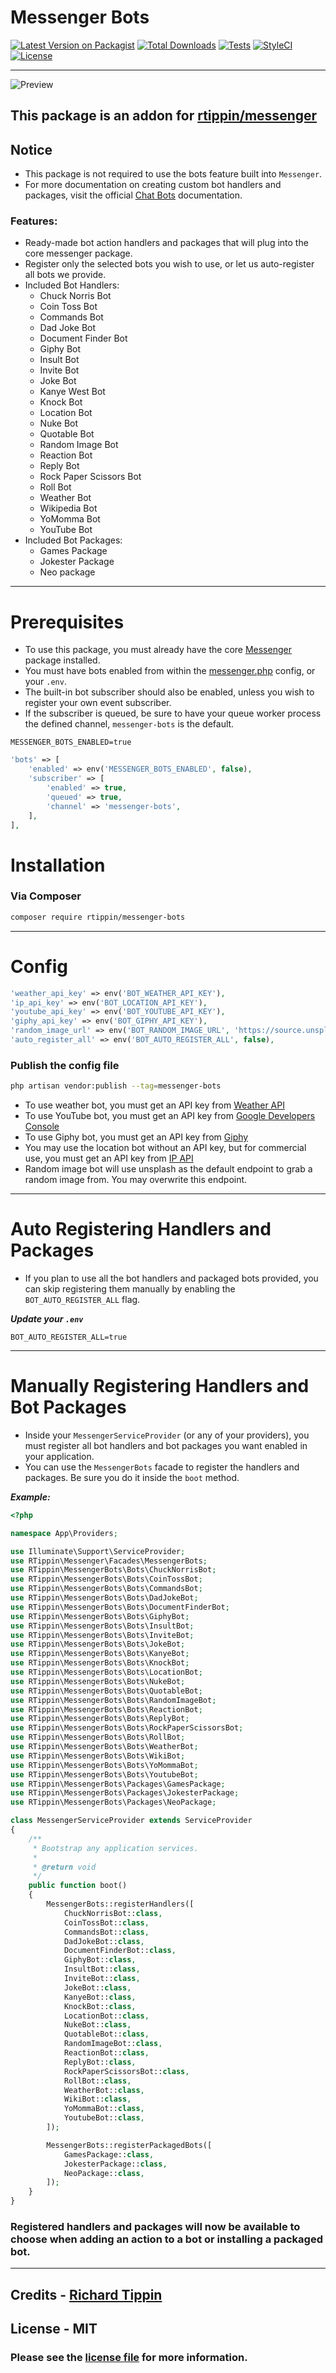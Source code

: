 # Messenger Bots

[![Latest Version on Packagist][ico-version]][link-packagist]
[![Total Downloads][ico-downloads]][link-downloads]
[![Tests][ico-test]][link-test]
[![StyleCI][ico-styleci]][link-styleci]
[![License][ico-license]][link-license]

---

![Preview](https://raw.githubusercontent.com/RTippin/messenger-demo/master/public/examples/image2.png)

## This package is an addon for [rtippin/messenger][link-messenger]

## Notice
- This package is not required to use the bots feature built into `Messenger`.
- For more documentation on creating custom bot handlers and packages, visit the official [Chat Bots][link-bots-docs] documentation.

### Features:
- Ready-made bot action handlers and packages that will plug into the core messenger package.
- Register only the selected bots you wish to use, or let us auto-register all bots we provide.
- Included Bot Handlers:
  - Chuck Norris Bot
  - Coin Toss Bot
  - Commands Bot
  - Dad Joke Bot
  - Document Finder Bot
  - Giphy Bot
  - Insult Bot
  - Invite Bot
  - Joke Bot
  - Kanye West Bot
  - Knock Bot
  - Location Bot
  - Nuke Bot
  - Quotable Bot
  - Random Image Bot
  - Reaction Bot
  - Reply Bot
  - Rock Paper Scissors Bot
  - Roll Bot
  - Weather Bot
  - Wikipedia Bot
  - YoMomma Bot
  - YouTube Bot
- Included Bot Packages:
  - Games Package
  - Jokester Package
  - Neo package

---

# Prerequisites
- To use this package, you must already have the core [Messenger][link-messenger] package installed.
- You must have bots enabled from within the [messenger.php][link-messenger-config] config, or your `.env`.
- The built-in bot subscriber should also be enabled, unless you wish to register your own event subscriber.
- If the subscriber is queued, be sure to have your queue worker process the defined channel, `messenger-bots` is the default.

```dotenv
MESSENGER_BOTS_ENABLED=true
```
```php
'bots' => [
    'enabled' => env('MESSENGER_BOTS_ENABLED', false),
    'subscriber' => [
        'enabled' => true,
        'queued' => true,
        'channel' => 'messenger-bots',
    ],
],
```

# Installation

### Via Composer

```bash
composer require rtippin/messenger-bots
```

---

# Config

```php
'weather_api_key' => env('BOT_WEATHER_API_KEY'),
'ip_api_key' => env('BOT_LOCATION_API_KEY'),
'youtube_api_key' => env('BOT_YOUTUBE_API_KEY'),
'giphy_api_key' => env('BOT_GIPHY_API_KEY'),
'random_image_url' => env('BOT_RANDOM_IMAGE_URL', 'https://source.unsplash.com/random'),
'auto_register_all' => env('BOT_AUTO_REGISTER_ALL', false),
```

### Publish the config file

```bash
php artisan vendor:publish --tag=messenger-bots
```

- To use weather bot, you must get an API key from [Weather API][link-weather-api]
- To use YouTube bot, you must get an API key from [Google Developers Console][link-google-api]
- To use Giphy bot, you must get an API key from [Giphy][link-giphy-api]
- You may use the location bot without an API key, but for commercial use, you must get an API key from [IP API][link-ip-api]
- Random image bot will use unsplash as the default endpoint to grab a random image from. You may overwrite this endpoint.

---

# Auto Registering Handlers and Packages
- If you plan to use all the bot handlers and packaged bots provided, you can skip registering them manually by enabling the `BOT_AUTO_REGISTER_ALL` flag.

***Update your `.env`***

```dotenv
BOT_AUTO_REGISTER_ALL=true
```

---

# Manually Registering Handlers and Bot Packages
- Inside your `MessengerServiceProvider` (or any of your providers), you must register all bot handlers and bot packages you want enabled in your application.
- You can use the `MessengerBots` facade to register the handlers and packages. Be sure you do it inside the `boot` method.

***Example:***

```php
<?php

namespace App\Providers;

use Illuminate\Support\ServiceProvider;
use RTippin\Messenger\Facades\MessengerBots;
use RTippin\MessengerBots\Bots\ChuckNorrisBot;
use RTippin\MessengerBots\Bots\CoinTossBot;
use RTippin\MessengerBots\Bots\CommandsBot;
use RTippin\MessengerBots\Bots\DadJokeBot;
use RTippin\MessengerBots\Bots\DocumentFinderBot;
use RTippin\MessengerBots\Bots\GiphyBot;
use RTippin\MessengerBots\Bots\InsultBot;
use RTippin\MessengerBots\Bots\InviteBot;
use RTippin\MessengerBots\Bots\JokeBot;
use RTippin\MessengerBots\Bots\KanyeBot;
use RTippin\MessengerBots\Bots\KnockBot;
use RTippin\MessengerBots\Bots\LocationBot;
use RTippin\MessengerBots\Bots\NukeBot;
use RTippin\MessengerBots\Bots\QuotableBot;
use RTippin\MessengerBots\Bots\RandomImageBot;
use RTippin\MessengerBots\Bots\ReactionBot;
use RTippin\MessengerBots\Bots\ReplyBot;
use RTippin\MessengerBots\Bots\RockPaperScissorsBot;
use RTippin\MessengerBots\Bots\RollBot;
use RTippin\MessengerBots\Bots\WeatherBot;
use RTippin\MessengerBots\Bots\WikiBot;
use RTippin\MessengerBots\Bots\YoMommaBot;
use RTippin\MessengerBots\Bots\YoutubeBot;
use RTippin\MessengerBots\Packages\GamesPackage;
use RTippin\MessengerBots\Packages\JokesterPackage;
use RTippin\MessengerBots\Packages\NeoPackage;

class MessengerServiceProvider extends ServiceProvider
{
    /**
     * Bootstrap any application services.
     *
     * @return void
     */
    public function boot()
    {
        MessengerBots::registerHandlers([
            ChuckNorrisBot::class,
            CoinTossBot::class,
            CommandsBot::class,
            DadJokeBot::class,
            DocumentFinderBot::class,
            GiphyBot::class,
            InsultBot::class,
            InviteBot::class,
            JokeBot::class,
            KanyeBot::class,
            KnockBot::class,
            LocationBot::class,
            NukeBot::class,
            QuotableBot::class,
            RandomImageBot::class,
            ReactionBot::class,
            ReplyBot::class,            
            RockPaperScissorsBot::class,
            RollBot::class,
            WeatherBot::class,
            WikiBot::class,
            YoMommaBot::class,
            YoutubeBot::class,
        ]);

        MessengerBots::registerPackagedBots([
            GamesPackage::class,
            JokesterPackage::class,
            NeoPackage::class,
        ]);
    }
}
```

### Registered handlers and packages will now be available to choose when adding an action to a bot or installing a packaged bot.

---

## Credits - [Richard Tippin][link-author]

## License - MIT

### Please see the [license file](LICENSE.md) for more information.


[link-author]: https://github.com/rtippin
[ico-version]: https://img.shields.io/packagist/v/rtippin/messenger-bots.svg?style=plastic&cacheSeconds=3600
[ico-downloads]: https://img.shields.io/packagist/dt/rtippin/messenger-bots.svg?style=plastic&cacheSeconds=3600
[link-test]: https://github.com/RTippin/messenger-bots/actions
[ico-test]: https://img.shields.io/github/workflow/status/rtippin/messenger-bots/tests?style=plastic
[ico-styleci]: https://styleci.io/repos/371539005/shield?style=plastic&cacheSeconds=3600
[ico-license]: https://img.shields.io/github/license/RTippin/messenger-bots?style=plastic
[link-packagist]: https://packagist.org/packages/rtippin/messenger-bots
[link-downloads]: https://packagist.org/packages/rtippin/messenger-bots
[link-license]: https://packagist.org/packages/rtippin/messenger-bots
[link-styleci]: https://styleci.io/repos/371539005
[link-messenger]: https://github.com/RTippin/messenger
[link-messenger-config]: https://github.com/RTippin/messenger/blob/1.x/config/messenger.php
[link-bots-docs]: https://github.com/RTippin/messenger/blob/1.x/docs/ChatBots.md
[link-weather-api]: https://www.weatherapi.com
[link-google-api]: https://console.developers.google.com
[link-ip-api]: https://ip-api.com
[link-giphy-api]: https://developers.giphy.com